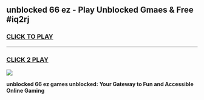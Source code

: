 
## unblocked 66 ez - Play Unblocked Gmaes & Free #iq2rj
<h3>
<a href="https://news.freeplayer.one?title=unblocked_66_ez&ref=24F">CLICK TO PLAY</a></h3>
<hr>

<h3>
<a href="https://news.freeplayer.one?title=unblocked_66_ez&ref=24F">CLICK 2 PLAY</a>
  
</h3>

<a href="https://news.freeplayer.one?title=unblocked_66_ez&ref=24F/"><img src="https://clearcache.store/games.png"></a>


**unblocked 66 ez games unblocked: Your Gateway to Fun and Accessible Online Gaming**
